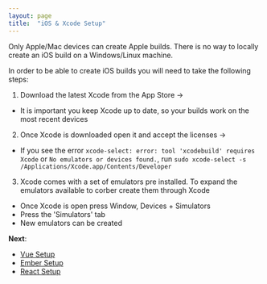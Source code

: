 ```yaml
---
layout: page
title:  "iOS & Xcode Setup"
---
```


Only Apple/Mac devices can create Apple builds. There is no way to locally create an iOS build on a Windows/Linux machine.

In order to be able to create iOS builds you will need to take the following steps:

1. Download the latest Xcode from the App Store ->
- It is important you keep Xcode up to date, so your builds work on the most recent devices

2. Once Xcode is downloaded open it and accept the licenses ->
- If you see the error `xcode-select: error: tool 'xcodebuild' requires Xcode` or `No emulators or devices found.`, run `sudo xcode-select -s /Applications/Xcode.app/Contents/Developer`

3. Xcode comes with a set of emulators pre installed. To expand the emulators available to corber create them through Xcode
- Once Xcode is open press Window, Devices + Simulators
- Press the 'Simulators' tab
- New emulators can be created


**Next**:
- [Vue Setup](/pages/frameworks/vue)
- [Ember Setup](/pages/frameworks/ember)
- [React Setup](/pages/frameworks/react)
